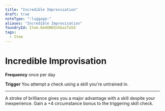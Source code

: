 ```yaml
---
title: "Incredible Improvisation"
draft: true
noteType: ":luggage:"
aliases: "Incredible Improvisation"
foundryId: Item.6m4UNHZn5bazTo5d
tags:
  - Item
---
```


# Incredible Improvisation

**Frequency** once per day

**Trigger** You attempt a check using a skill you're untrained in.

* * *

A stroke of brilliance gives you a major advantage with a skill despite your inexperience. Gain a +4 circumstance bonus to the triggering skill check.
